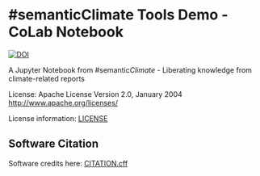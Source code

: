 # \#semanticClimate Tools Demo - CoLab Notebook

[![DOI](https://zenodo.org/badge/889994770.svg)](https://doi.org/10.5281/zenodo.14176446)

A Jupyter Notebook from #semantic*Climate* - Liberating knowledge from climate-related reports

License: Apache License Version 2.0, January 2004 http://www.apache.org/licenses/

License information: [LICENSE](LICENSE)

## Software Citation

Software credits here: [CITATION.cff](CITATION.cff)